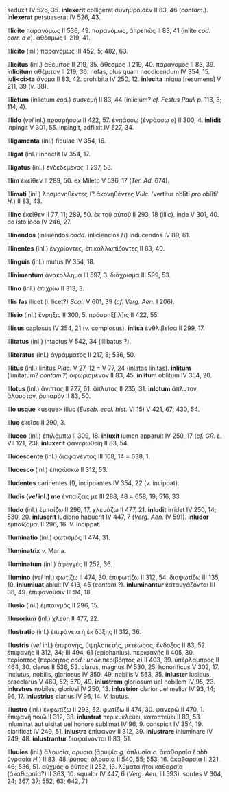 seduxit IV 526, 35. **inlexerit** colligerat συνήθροισεν II 83, 46
(*contam.*). **inlexerat** persuaserat IV 526, 43.

**Illicite** παρανόμως II 536, 49. παρανόμως, ἀπρεπῶς II 83, 41 (inlite
*cod. corr. a e*). ἀθέσμως II 219, 41.

**Illicito** (inl.) παρανόμως III 452, 5; 482, 63.

**Illicitus** (inl.) ἀθέμιτος II 219, 35. ἄθεσμος II 219, 40. παράνομος
II 83, 39. **inlicitum** ἀθέμιτον II 219, 36. nefas, plus quam
necdicendum IV 354, 15. **iuli\<ci\>ta** ἄνομα II 83, 42. prohibita IV
250, 12. **inlecita** iniqua [resumens] V 211, 39 (*v.* 38).

**Illictum** (inlictum *cod.*) συσκευή II 83, 44 (inlicium? *cf. Festus
Pauli p.* 113, 3; 114, 4).

**Illido** (*vel* inl.) προσρήσσω II 422, 57. ἐνπάσσω (ἐνράσσω *e*) II
300, 4. **inlidit** inpingit V 301, 55. inpingit, adflixit IV 527, 34.

**Illigamenta** (inl.) fibulae IV 354, 16.

**Illigat** (inl.) innectit IV 354, 17.

**Illigatus** (inl.) ἐνδεδεμένος II 297, 53.

**Illim** ἐκεῖθεν II 289, 50. ex Mileto V 536, 17 (*Ter. Ad.* 674).

**Illimati** (inl.) λησμονηθέντες (? ἀκονηθέντες *Vulc.* 'vertitur
oblīti *pro* oblĭti' *H.*) II 83, 43.

**Illinc** ἐκεῖθεν II 77, 11; 289, 50. ἐκ τοῦ αὐτοῦ II 293, 18 (illic).
inde V 301, 40. de isto loco IV 246, 27.

**Illinendos** (inliuendos *codd.* inlicienclos *H*) inducendos IV 89,
61.

**Illinentes** (inl.) ἐνχρίοντες, ἐπικαλλωπίζοντες II 83, 40.

**Illinguis** (inl.) mutus IV 354, 18.

**Illinimentum** ἀνακολλημα III 597, 3. διάχρισμα III 599, 53.

**Illino** (inl.) ἐπιχρίω II 313, 3.

**Illis fas** ilicet (i. licet?) *Scal.* V 601, 39 (*cf. Verg. Aen.* I
206).

**Illisio** (inl.) ἔνρηξις II 300, 5. πρόσρηξ[ιλ]ις II 422, 55.

**Illisus** caplosus IV 354, 21 (*v.* complosus). **inlisa** ἐνθλιβεῖσα
II 299, 17.

**Illitatus** (inl.) intactus V 542, 34 (illibatus ?).

**Illiteratus** (inl.) ἀγράμματος II 217, 8; 536, 50.

**Illitus** (inl.) linitus *Plac.* V 27, 12 = V 77, 24 (inlatas
linitas). **inlitum** (limitatum? *contam.?*) ἀφωρισμένον II 83, 45.
**inlitum** oblitum IV 354, 20.

**Illotus** (inl.) ἄνιπτος II 227, 61. ἄπλυτος II 235, 31. **inlotum**
ἄπλυτον, ἄλουστον, ῥυπαρόν II 83, 50.

**Illo usque** \<usque\> illuc (*Euseb. eccl. hist.* VI 15) V 421, 67;
430, 54.

**Illuc** ἐκεῖσε II 290, 3.

**Illuceo** (inl.) ἐπιλάμπω II 309, 18. **inluxit** lumen apparuit IV
250, 17 (*cf. GR. L.* VII 121, 23). **inluxerit** φανερωθείη II 83, 54.

**Illucescente** (inl.) διαφανέντος III 108, 14 = 638, 1.

**Illucesco** (inl.) ἐπιφώσκω II 312, 53.

**Illudentes** carinentes (!), incippantes IV 354, 22 (*v.* incippat).

**Illudis (*vel* inl.) me** ἐνπαίζεις με III 288, 48 = 658, 19; 516,
33.

**Illudo** (inl.) ἐμπαίζω II 296, 17. χλευάζω II 477, 21. **inludit**
irridet IV 250, 14; 530, 20. **inluserit** ludibrio habuerit IV 447, 7
(*Verg. Aen.* IV 591). **inludor** ἐμπαίζομαι II 296, 16. *V.*
incippat.

**Illuminatio** (inl.) φωτισμός II 474, 31.

**Illuminatrix** *v.* Maria.

**Illuminatum** (inl.) ἀφεγγές II 252, 36.

**Illumino** (*vel* inl.) φωτίζω II 474, 30. ἐπιφωτίζω II 312, 54.
διαψωτίζω III 135, 10. **inlumiuat** abluit IV 413, 45 (*contam.*?).
**inluminantur** καταυγάζονται III 38, 49. ἐπιφανοῦσιν III 94, 18.

**Illusio** (inl.) ἐμπαιγμός II 296, 15.

**Illusorium** (inl.) χλεύη II 477, 22.

**Illustratio** (inl.) ἐπιφάνεια ἡ ἐκ δόξης II 312, 36.

**Illustris** (*vel* inl.) ἐπιφανής, ὑψηλοπετής, μετέωρος, ἔνδοξος II
83, 52. ἐπιφανής II 312, 34; III 494, 61 (epiphanius). περιφανής II 405,
30. περίοπτος (περιοητος *cod.: unde* περιβόητος *e*) II 403, 39.
ὑπέρλαμπρος II 464, 30. clarus II 536, 52. clarus, magnus IV 530, 25.
honorificus V 302, 17. inclutus, nobilis, gloriosus IV 350, 49. nobilis
V 553, 35. **inluster** lucidus, praeclarus V 460, 52; 570, 49.
**inlustrem** gloriosum uel nobilem IV 95, 23. **inlustres** nobiles,
gloriosi IV 250, 13. **inlustrior** clarior uel melior IV 93, 14; 96,
17. **inlustrius** clarius IV 96, 14. *V.* lautus.

**Illustro** (inl.) ἐκφωτίζω II 293, 52. φωτίζω II 474, 30. φανερῶ II
470, 1. ἐπιφανῆ ποιῶ II 312, 38. **inlustrat** περικυκλεύει, κατοπτεύει
II 83, 53. inluminat aut uisitat uel honore sublimat IV 96, 9. conspicit
IV 354, 19. clarificat IV 249, 51. **inlustra** ἐπίφανον II 312, 39.
**inlustrare** inluminare IV 249, 48. **inlustrantur** διαφαίνονται II
83, 51.

**Illuuies** (inl.) ἀλουσία, αρυσια (ἀρυψία *g.* ἀπλυσία *c.* ἀκαθαρσία
*Labb.* ὑγρασία *H.*) II 83, 48. ῥύπος, ἀλουσία II 540, 55; 553, 16.
ἀκαθαρσία II 221, 46; 536, 51. αὐχμὸς ὁ ῥύπος II 252, 13. λύματα ἤτοι
καθαρσία (ἀκαθαρσία?) II 363, 10. squalor IV 447, 6 (*Verg. Aen.* III
593). sordes V 304, 24; 367, 37; 552, 63; 642, 71
